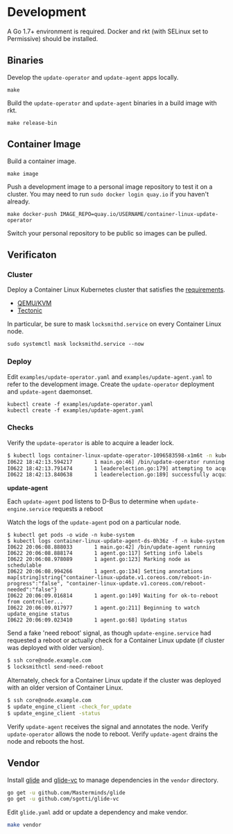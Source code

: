 # Development

A Go 1.7+ environment is required. Docker and rkt (with SELinux set to Permissive) should be installed.

## Binaries

Develop the `update-operator` and `update-agent` apps locally.

```
make
```

Build  the `update-operator` and `update-agent` binaries in a build image with rkt.

```
make release-bin
```

## Container Image

Build a container image.

```
make image
```

Push a development image to a personal image repository to test it on a cluster. You may need to run `sudo docker login quay.io` if you haven't already.

```
make docker-push IMAGE_REPO=quay.io/USERNAME/container-linux-update-operator
```

Switch your personal repository to be public so images can be pulled.

## Verificaton

### Cluster

Deploy a Container Linux Kubernetes cluster that satisfies the [requirements](README.md#requirements).

* [QEMU/KVM](https://github.com/coreos/matchbox/tree/master/examples/terraform/bootkube-install)
* [Tectonic](https://github.com/coreos/tectonic-installer)

In particular, be sure to mask `locksmithd.service` on every Container Linux node.

```
sudo systemctl mask locksmithd.service --now
```

### Deploy

Edit `examples/update-operator.yaml` and `examples/update-agent.yaml` to refer to the development image. Create the `update-operator` deployment and `update-agent` daemonset.

```
kubectl create -f examples/update-operator.yaml
kubectl create -f examples/update-agent.yaml
```

### Checks

Verify the `update-operator` is able to acquire a leader lock.

```sh
$ kubectl logs container-linux-update-operator-1096583598-x1m6t -n kube-system
I0622 18:42:13.594217       1 main.go:46] /bin/update-operator running
I0622 18:42:13.791474       1 leaderelection.go:179] attempting to acquire leader lease...
I0622 18:42:13.840638       1 leaderelection.go:189] successfully acquired lease kube-system/container-linux-update-operator-lock```
```

**update-agent**

Each `update-agent` pod listens to D-Bus to determine when `update-engine.service` requests a reboot

Watch the logs of the `update-agent` pod on a particular node.

```
$ kubectl get pods -o wide -n kube-system
$ kubectl logs container-linux-update-agent-ds-0h36z -f -n kube-system
I0622 20:06:08.888033       1 main.go:42] /bin/update-agent running
I0622 20:06:08.888174       1 agent.go:117] Setting info labels
I0622 20:06:08.978089       1 agent.go:123] Marking node as schedulable
I0622 20:06:08.994266       1 agent.go:134] Setting annotations map[string]string{"container-linux-update.v1.coreos.com/reboot-in-progress":"false", "container-linux-update.v1.coreos.com/reboot-needed":"false"}
I0622 20:06:09.016814       1 agent.go:149] Waiting for ok-to-reboot from controller...
I0622 20:06:09.017977       1 agent.go:211] Beginning to watch update_engine status
I0622 20:06:09.023410       1 agent.go:68] Updating status
```

Send a fake 'need reboot' signal, as though `update-engine.service` had requested a reboot or actually check for a Container Linux update (if cluster was deployed with older version).

```sh
$ ssh core@node.example.com
$ locksmithctl send-need-reboot
```

Alternately, check for a Container Linux update if the cluster was deployed with an older version of Container Linux.

```sh
$ ssh core@node.example.com
$ update_engine_client -check_for_update
$ update_engine_client -status
```

Verify `update-agent` receives the signal and annotates the node. Verify `update-operator` allows the node to reboot. Verify `update-agent` drains the node and reboots the host.

## Vendor

Install [glide](https://github.com/Masterminds/glide) and [glide-vc](https://github.com/sgotti/glide-vc) to manage dependencies in the `vendor` directory.

```sh
go get -u github.com/Masterminds/glide
go get -u github.com/sgotti/glide-vc
```

Edit `glide.yaml` add or update a dependency and make vendor.

```sh
make vendor
```

